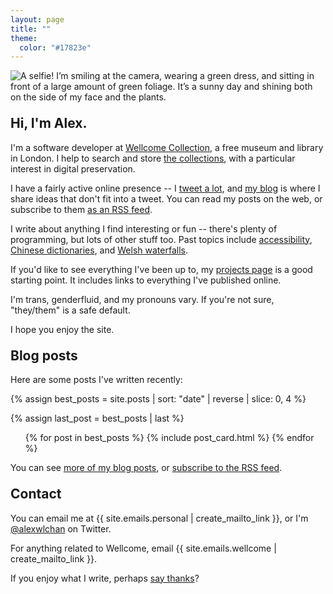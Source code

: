 ```yaml
---
layout: page
title: ""
theme:
  color: "#17823e"
---
```


<style>
  h2 {
    margin-top: 1em;
  }
</style>

<img src="/images/profile_green_1x.jpg" srcset="/images/profile_green_1x.jpg 1x, /images/profile_green_2x.jpg 2x" alt="A selfie! I’m smiling at the camera, wearing a green dress, and sitting in front of a large amount of green foliage. It’s a sunny day and shining both on the side of my face and the plants.">

## Hi, I'm Alex.

I'm a software developer at [Wellcome Collection][wellcome], a free museum and library in London.
I help to search and store [the collections][collections], with a particular interest in digital preservation.

I have a fairly active online presence -- I [tweet a lot](https://twitter.com/alexwlchan), and [my blog](/best-of/) is where I share ideas that don't fit into a tweet.
You can read my posts on the web, or subscribe to them [as an RSS feed](/atom.xml).

I write about anything I find interesting or fun -- there's plenty of programming, but lots of other stuff too.
Past topics include [accessibility](/2019/01/monki-gras-the-curb-cut-effect/), [Chinese dictionaries](/2019/06/reading-a-chinese-dictionary/), and [Welsh waterfalls](/2018/11/aberdulais-waterfall/).

If you'd like to see everything I've been up to, my [projects page](/projects/) is a good starting point.
It includes links to everything I've published online.

I'm trans, genderfluid, and my pronouns vary.
If you're not sure, "they/them" is a safe default.

I hope you enjoy the site.

[wellcome]: https://wellcomecollection.org/
[collections]: https://wellcomecollection.org/collections



## Blog posts

Here are some posts I've written recently:

{% assign best_posts = site.posts | sort: "date" | reverse | slice: 0, 4 %}

<!--
  The styles in "article_cards.scss" will switch between three layouts:

  *   a 1×3 column (mobile devices)
  *   a 2×2 grid (regular screens)
  *   a 3×1 row (wide screens)

  This is meant to be a sample of posts, not a full list.  I don't want
  too many on mobile devices, and I don't want a single item on its own
  on the second row on a wide screen.

  This CSS will hide the fourth post on mobile/wide screens.
-->

{% assign last_post = best_posts | last %}

<style>
  @media screen and (max-width: 500px) {
    #{{ last_post.slug }} {
      display: none;
    }
  }

  @media screen and (min-width: 1000px) {
    #{{ last_post.slug }} {
      display: none;
    }
  }
</style>

<ul class="post_cards">
{% for post in best_posts %}
  {% include post_card.html %}
{% endfor %}
</ul>

You can see [more of my blog posts](/all-posts/), or [subscribe to the RSS feed](/atom.xml).

## Contact

You can email me at {{ site.emails.personal | create_mailto_link }}, or I'm [@alexwlchan](https://twitter.com/alexwlchan) on Twitter.

For anything related to Wellcome, email {{ site.emails.wellcome | create_mailto_link }}.

If you enjoy what I write, perhaps [say thanks](/say-thanks/)?
